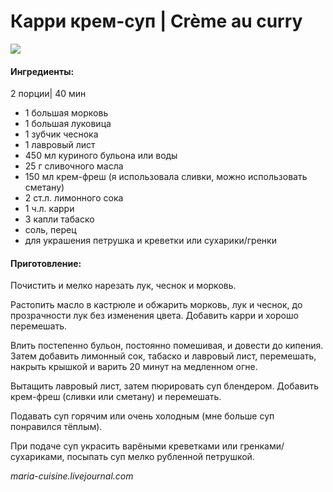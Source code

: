 # Карри крем-суп \| Crème au curry

![](https://s-media-cache-ak0.pinimg.com/564x/2f/b3/59/2fb359a813a08a3cc1b27bddbac67561.jpg)

#### Ингредиенты:

2 порции\| 40 мин

* 1 большая морковь
* 1 большая луковица
* 1 зубчик чеснока
* 1 лавровый лист
* 450 мл куриного бульона или воды
* 25 г сливочного масла
* 150 мл крем-фреш \(я использовала сливки, можно использовать сметану\)
* 2 ст.л. лимонного сока
* 1 ч.л. карри
* 3 капли табаско
* соль, перец
* для украшения петрушка и креветки или сухарики/гренки

#### Приготовление:

Почистить и мелко нарезать лук, чеснок и морковь.

Растопить масло в кастрюле и обжарить морковь, лук и чеснок, до прозрачности лук без изменения цвета. Добавить карри и хорошо перемешать.

Влить постепенно бульон, постоянно помешивая, и довести до кипения. Затем добавить лимонный сок, табаско и лавровый лист, перемешать, накрыть крышкой и варить 20 минут на медленном огне.

Вытащить лавровый лист, затем пюрировать суп блендером. Добавить крем-фреш \(сливки или сметану\) и перемешать.

Подавать суп горячим или очень холодным \(мне больше суп понравился тёплым\).

При подаче суп украсить варёными креветками или гренками/сухариками, посыпать суп мелко рубленной петрушкой.

_maria-cuisine.livejournal.com_

